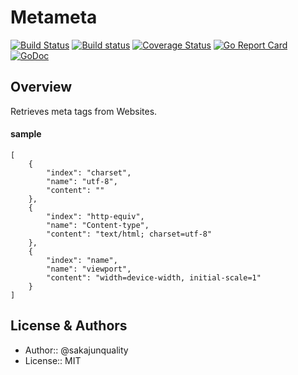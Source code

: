 Metameta
=================================
[![Build Status](https://travis-ci.org/sakajunquality/metameta.svg?branch=master)](https://travis-ci.org/sakajunquality/metameta)
[![Build status](https://ci.appveyor.com/api/projects/status/aph27170dws7wxf4?svg=true)](https://ci.appveyor.com/project/sakajunquality/metameta)
[![Coverage Status](https://coveralls.io/repos/github/sakajunquality/metameta/badge.svg?branch=feature%2Fci)](https://coveralls.io/github/sakajunquality/metameta?branch=feature%2Fci)
[![Go Report Card](https://goreportcard.com/badge/github.com/sakajunquality/metameta)](https://goreportcard.com/report/github.com/sakajunquality/metameta)
[![GoDoc](https://godoc.org/github.com/golang/gddo?status.svg)](http://godoc.org/github.com/sakajunquality/metameta)

Overview
------------
Retrieves meta tags from Websites.

#### sample
```
[
    {
        "index": "charset",
        "name": "utf-8",
        "content": ""
    },
    {
        "index": "http-equiv",
        "name": "Content-type",
        "content": "text/html; charset=utf-8"
    },
    {
        "index": "name",
        "name": "viewport",
        "content": "width=device-width, initial-scale=1"
    }
]
```

License & Authors
------------
- Author:: @sakajunquality
- License:: MIT